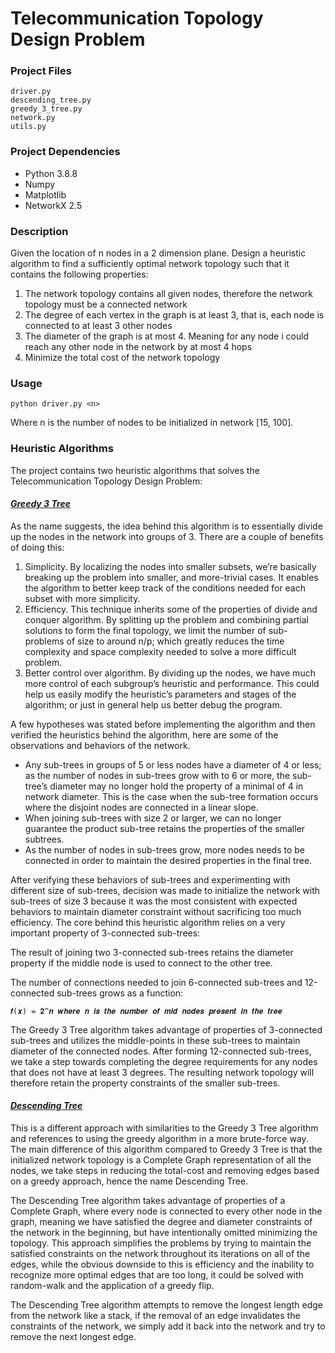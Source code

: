 # Telecommunication Topology Design Problem

### Project Files
    driver.py
    descending_tree.py
    greedy_3_tree.py
    network.py
    utils.py
### Project Dependencies
  * Python 3.8.8
  * Numpy
  * Matplotlib
  * NetworkX 2.5
### Description
Given the location of n nodes in a 2 dimension plane. Design a heuristic algorithm to find a sufficiently optimal network topology such that it contains the following properties:

1. The network topology contains all given nodes, therefore the network topology must be a connected network
2. The degree of each vertex in the graph is at least 3, that is, each node is connected to at least 3 other nodes
3. The diameter of the graph is at most 4. Meaning for any node i could reach any other node in the network by at most 4 hops
4. Minimize the total cost of the network topology

### Usage
    python driver.py <n>

Where n is the number of nodes to be initialized in network [15, 100].

### Heuristic Algorithms
The project contains two heuristic algorithms that solves the Telecommunication Topology Design Problem:
#### <i><u>Greedy 3 Tree</u></i>

As the name suggests, the idea behind this algorithm is to essentially divide up the nodes in the network into groups of 3. There are a couple of benefits of doing this:
1. Simplicity. By localizing the nodes into smaller subsets, we’re basically breaking up the problem into smaller, and more-trivial cases. It enables the algorithm to better keep track of the conditions needed for each subset with more simplicity.
2. Efficiency. This technique inherits some of the properties of divide and conquer algorithm. By splitting up the problem and combining partial solutions to form the final topology, we limit the number of sub-problems of size to around n/p; which greatly reduces the time complexity and space complexity needed to solve a more difficult problem.
3. Better control over algorithm. By dividing up the nodes, we have much more control of each subgroup’s heuristic and performance. This could help us easily modify the heuristic’s parameters and stages of the algorithm; or just in general help us better debug the program.

A few hypotheses was stated before implementing the algorithm and then verified the heuristics behind the algorithm, here are some of the observations and behaviors of the network.

* Any sub-trees in groups of 5 or less nodes have a diameter of 4 or less; as the number of nodes in sub-trees grow with to 6 or more, the sub-tree’s diameter may no longer hold the property of a minimal of 4 in network diameter. This is the case when the sub-tree formation occurs where the disjoint nodes are connected in a linear slope.
* When joining sub-trees with size 2 or larger, we can no longer guarantee the product sub-tree retains the properties of the smaller subtrees.
* As the number of nodes in sub-trees grow, more nodes needs to be connected in order to maintain the desired properties in the final tree.

After verifying these behaviors of sub-trees and experimenting with different size of sub-trees, decision was made to initialize the network with sub-trees of size 3 because it was the most consistent with expected behaviors to maintain diameter constraint without sacrificing too much efficiency. The core behind this heuristic algorithm relies on a very important property of 3-connected sub-trees:

The result of joining two 3-connected sub-trees retains the diameter property if the middle node is used to connect to the other tree.

The number of connections needed to join 6-connected sub-trees and 12-connected sub-trees grows as a function:

    𝒇(𝒙) = 𝟐^𝒏 𝒘𝒉𝒆𝒓𝒆 𝒏 𝒊𝒔 𝒕𝒉𝒆 𝒏𝒖𝒎𝒃𝒆𝒓 𝒐𝒇 𝒎𝒊𝒅 𝒏𝒐𝒅𝒆𝒔 𝒑𝒓𝒆𝒔𝒆𝒏𝒕 𝒊𝒏 𝒕𝒉𝒆 𝒕𝒓𝒆𝒆

The Greedy 3 Tree algorithm takes advantage of properties of 3-connected sub-trees and utilizes the middle-points in these sub-trees to maintain diameter of the connected nodes. After forming 12-connected sub-trees, we take a step towards completing the degree requirements for any nodes that does not have at least 3 degrees. The resulting network topology will therefore retain the property constraints of the smaller sub-trees.

#### <i><u>Descending Tree</u></i>

This is a different approach with similarities to the Greedy 3 Tree algorithm and references to using the greedy algorithm in a more brute-force way. The main difference of this algorithm compared to Greedy 3 Tree is that the initialized network topology is a Complete Graph representation of all the nodes, we take steps in reducing the total-cost and removing edges based on a greedy approach, hence the name Descending Tree.

The Descending Tree algorithm takes advantage of properties of a Complete Graph, where every node is connected to every other node in the graph, meaning we have satisfied the degree and diameter constraints of the network in the beginning, but have intentionally omitted minimizing the topology. 
This approach simplifies the problems by trying to maintain the satisfied constraints on the network throughout its iterations on all of the edges, while the obvious downside to this is efficiency and the inability to recognize more optimal edges that are too long, it could be solved with random-walk and the application of a greedy flip.

The Descending Tree algorithm attempts to remove the longest length edge from the network like a stack, if the removal of an edge invalidates the constraints of the network, we simply add it back into the network and try to remove the next longest edge.
